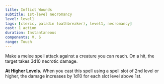 ```yaml
---
title: Inflict Wounds
subtitle: 1st-level necromancy
level: level1
tags: [cleric, paladin (oathbreaker), level1, necromancy]
cast: 1 action
duration: Instantaneous
components: V, S
range: Touch
---
```

Make a melee spell attack against a creature you can
reach. On a hit, the target takes 3d10 necrotic damage.

**At Higher Levels.** When you cast this spell using a spell slot of 2nd level or higher, the damage increases by 1d10 for each slot level above 1st.